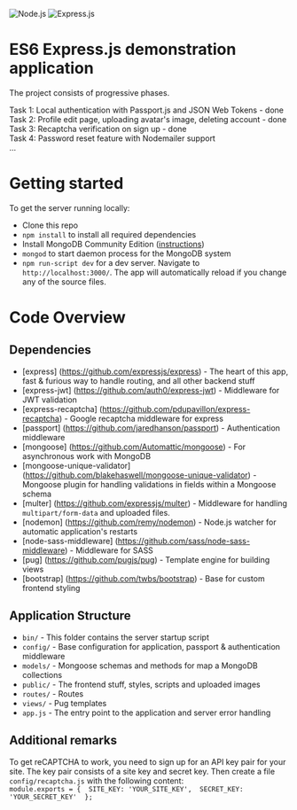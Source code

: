 ![Node.js](https://upload.wikimedia.org/wikipedia/commons/thumb/d/d9/Node.js_logo.svg/200px-Node.js_logo.svg.png) ![Express.js](https://upload.wikimedia.org/wikipedia/commons/6/64/Expressjs.png)

# ES6 Express.js demonstration application

The project consists of progressive phases.

Task 1: Local authentication with Passport.js and JSON Web Tokens - done  
Task 2: Profile edit page, uploading avatar's image, deleting account - done  
Task 3: Recaptcha verification on sign up - done  
Task 4: Password reset feature with Nodemailer support  
...  

# Getting started

To get the server running locally:

- Clone this repo
- `npm install` to install all required dependencies
- Install MongoDB Community Edition ([instructions](https://docs.mongodb.com/manual/installation/#tutorials))
- `mongod` to start daemon process for the MongoDB system
- `npm run-script dev` for a dev server. Navigate to `http://localhost:3000/`. The app will automatically reload if you change any of the source files.

# Code Overview

## Dependencies

- [express] (https://github.com/expressjs/express) - The heart of this app, fast & furious way to handle routing, and all other backend stuff 
- [express-jwt] (https://github.com/auth0/express-jwt) - Middleware for JWT validation
- [express-recaptcha] (https://github.com/pdupavillon/express-recaptcha) - Google recaptcha middleware for express
- [passport] (https://github.com/jaredhanson/passport) - Authentication middleware
- [mongoose] (https://github.com/Automattic/mongoose) - For asynchronous work with MongoDB
- [mongoose-unique-validator] (https://github.com/blakehaswell/mongoose-unique-validator) - Mongoose plugin for handling validations in fields within a Mongoose schema
- [multer] (https://github.com/expressjs/multer) - Middleware for handling `multipart/form-data` and uploaded files.
- [nodemon] (https://github.com/remy/nodemon) - Node.js watcher for automatic application's restarts
- [node-sass-middleware] (https://github.com/sass/node-sass-middleware) - Middleware for SASS
- [pug] (https://github.com/pugjs/pug) - Template engine for building views
- [bootstrap] (https://github.com/twbs/bootstrap) - Base for custom frontend styling

## Application Structure

- `bin/` - This folder contains the server startup script
- `config/` - Base configuration for application, passport & authentication middleware
- `models/` - Mongoose schemas and methods for map a MongoDB collections
- `public/` - The frontend stuff, styles, scripts and uploaded images
- `routes/` - Routes
- `views/` - Pug templates
- `app.js` - The entry point to the application and server error handling

## Additional remarks

To get reCAPTCHA to work, you need to sign up for an API key pair for your site. 
The key pair consists of a site key and secret key. 
Then create a file `config/recaptcha.js` with the following content:  
`
module.exports = { 
    SITE_KEY: 'YOUR_SITE_KEY', 
    SECRET_KEY: 'YOUR_SECRET_KEY' 
};
`